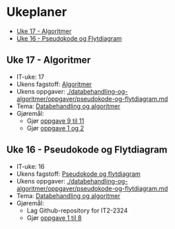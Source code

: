 # Ukeplaner

- [Uke 17 - Algoritmer](#uke-17---algoritmer)
- [Uke 16 - Pseudokode og Flytdiagram](#uke-16---pseudokode-og-flytdiagram)

## Uke 17 - Algoritmer

- IT-uke: 17
- Ukens fagstoff: [Algoritmer](./databehandling-og-algoritmer/algoritmer.md)
- Ukens oppgaver: [./databehandling-og-algoritmer/oppgaver/pseudokode-og-flytdiagram.md](./databehandling-og-algoritmer/oppgaver/pseudokode-og-flytdiagram.md)
- Tema: [Databehandling og algoritmer](./databehandling-og-algoritmer/readme.md)
- Gjøremål:
  - Gjør [oppgave 9 til 11](./databehandling-og-algoritmer/oppgaver/pseudokode-og-flytdiagram.md)
  - Gjør [oppgave 1 og 2](./databehandling-og-algoritmer/oppgaver/databehandling.md)

## Uke 16 - Pseudokode og Flytdiagram

- IT-uke: 16
- Ukens fagstoff: [Pseudokode og flytdiagram](./databehandling-og-algoritmer/pseudokode-og-flytdiagram.md)
- Ukens oppgaver: [./databehandling-og-algoritmer/oppgaver/pseudokode-og-flytdiagram.md](./databehandling-og-algoritmer/oppgaver/pseudokode-og-flytdiagram.md)
- Tema: [Databehandling og algoritmer](./databehandling-og-algoritmer/readme.md)
- Gjøremål:
  - Lag Github-repository for IT2-2324
  - Gjør [oppgave 1 til 8](./databehandling-og-algoritmer/oppgaver/pseudokode-og-flytdiagram.md)
